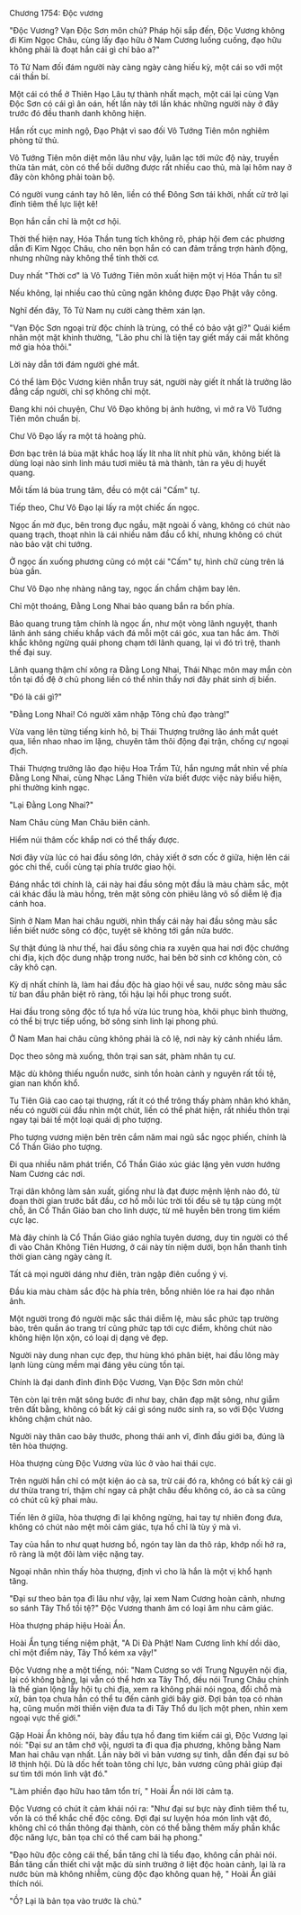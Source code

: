 




Chương 1754: Độc vương


"Độc Vương? Vạn Độc Sơn môn chủ? Pháp hội sắp đến, Độc Vương không đi Kim Ngọc Châu, cùng lấy đạo hữu ở Nam Cương luống cuống, đạo hữu không phải là đoạt hắn cái gì chí bảo a?"

Tô Tử Nam đối đám người này càng ngày càng hiếu kỳ, một cái so với một cái thần bí.

Một cái có thể ở Thiên Hạo Lâu tự thành nhất mạch, một cái lại cùng Vạn Độc Sơn có cái gì ân oán, hết lần này tới lần khác những người này ở đây trước đó đều thanh danh không hiện.

Hắn rốt cục minh ngộ, Đạo Phật vì sao đối Vô Tướng Tiên môn nghiêm phòng tử thủ.

Vô Tướng Tiên môn diệt môn lâu như vậy, luân lạc tới mức độ này, truyền thừa tản mát, còn có thể bồi dưỡng được rất nhiều cao thủ, mà lại hôm nay ở đây còn không phải toàn bộ.

Có người vung cánh tay hô lên, liền có thể Đông Sơn tái khởi, nhất cử trở lại đỉnh tiêm thế lực liệt kê!

Bọn hắn cần chỉ là một cơ hội.

Thời thế hiện nay, Hóa Thần tung tích không rõ, pháp hội đem các phương dẫn đi Kim Ngọc Châu, cho nên bọn hắn có can đảm trắng trợn hành động, nhưng những này không thể tính thời cơ.

Duy nhất "Thời cơ" là Vô Tướng Tiên môn xuất hiện một vị Hóa Thần tu sĩ!

Nếu không, lại nhiều cao thủ cũng ngăn không được Đạo Phật vây công.

Nghĩ đến đây, Tô Tử Nam nụ cười càng thêm xán lạn.

"Vạn Độc Sơn ngoại trừ độc chính là trùng, có thể có bảo vật gì?" Quái kiểm nhân một mặt khinh thường, "Lão phu chỉ là tiện tay giết mấy cái mắt không mở gia hỏa thôi."

Lời này dẫn tới đám người ghé mắt.

Có thể làm Độc Vương kiên nhẫn truy sát, người này giết ít nhất là trưởng lão đẳng cấp người, chỉ sợ không chỉ một.

Đang khi nói chuyện, Chư Vô Đạo không bị ảnh hưởng, vì mở ra Vô Tướng Tiên môn chuẩn bị.

Chư Vô Đạo lấy ra một tá hoàng phù.

Đơn bạc trên lá bùa mặt khắc hoạ lấy lít nha lít nhít phù văn, không biết là dùng loại nào sinh linh máu tươi miêu tả mà thành, tản ra yêu dị huyết quang.

Mỗi tấm lá bùa trung tâm, đều có một cái "Cấm" tự.

Tiếp theo, Chư Vô Đạo lại lấy ra một chiếc ấn ngọc.

Ngọc ấn mờ đục, bên trong đục ngầu, mặt ngoài ố vàng, không có chút nào quang trạch, thoạt nhìn là cái nhiều năm đầu cổ khí, nhưng không có chút nào bảo vật chi tướng.

Ở ngọc ấn xuống phương cũng có một cái "Cấm" tự, hình chữ cùng trên lá bùa gần.

Chư Vô Đạo nhẹ nhàng nâng tay, ngọc ấn chầm chậm bay lên.

Chỉ một thoáng, Đằng Long Nhai bảo quang bắn ra bốn phía.

Bảo quang trung tâm chính là ngọc ấn, như một vòng lãnh nguyệt, thanh lãnh ánh sáng chiếu khắp vách đá mỗi một cái góc, xua tan hắc ám. Thời khắc không ngừng quái phong chạm tới lãnh quang, lại vì đó trì trệ, thanh thế đại suy.

Lãnh quang thậm chí xông ra Đằng Long Nhai, Thái Nhạc môn may mắn còn tồn tại đồ đệ ở chủ phong liền có thể nhìn thấy nơi đây phát sinh dị biến.

"Đó là cái gì?"

"Đằng Long Nhai! Có người xâm nhập Tông chủ đạo tràng!"

Vừa vang lên từng tiếng kinh hô, bị Thái Thượng trưởng lão ánh mắt quét qua, liền nhao nhao im lặng, chuyên tâm thôi động đại trận, chống cự ngoại địch.

Thái Thượng trưởng lão đạo hiệu Hoa Trầm Tử, hắn ngưng mắt nhìn về phía Đằng Long Nhai, cùng Nhạc Lăng Thiên vừa biết được việc này biểu hiện, phi thường kinh ngạc.

"Lại Đằng Long Nhai?"

Nam Châu cùng Man Châu biên cảnh.

Hiểm núi thâm cốc khắp nơi có thể thấy được.

Nơi đây vừa lúc có hai đầu sông lớn, chảy xiết ở sơn cốc ở giữa, hiện lên cái góc chi thế, cuối cùng tại phía trước giao hội.

Đáng nhắc tới chính là, cái này hai đầu sông một đầu là màu chàm sắc, một cái khác đầu là màu hồng, trên mặt sông còn phiêu lãng vô số diễm lệ địa cánh hoa.

Sinh ở Nam Man hai châu người, nhìn thấy cái này hai đầu sông màu sắc liền biết nước sông có độc, tuyệt sẽ không tới gần nửa bước.

Sự thật đúng là như thế, hai đầu sông chia ra xuyên qua hai nơi độc chướng chi địa, kịch độc dung nhập trong nước, hai bên bờ sinh cơ không còn, cỏ cây khô cạn.

Kỳ dị nhất chính là, làm hai đầu độc hà giao hội về sau, nước sông màu sắc từ ban đầu phân biệt rõ ràng, tối hậu lại hồi phục trong suốt.

Hai đầu trong sông độc tố tựa hồ vừa lúc trung hòa, khôi phục bình thường, có thể bị trực tiếp uống, bờ sông sinh linh lại phong phú.

Ở Nam Man hai châu cũng không phải là cô lệ, nơi này kỳ cảnh nhiều lắm.

Dọc theo sông mà xuống, thôn trại san sát, phàm nhân tụ cư.

Mặc dù không thiếu nguồn nước, sinh tồn hoàn cảnh y nguyên rất tồi tệ, gian nan khốn khổ.

Tu Tiên Giả cao cao tại thượng, rất ít có thể trông thấy phàm nhân khó khăn, nếu có người cúi đầu nhìn một chút, liền có thể phát hiện, rất nhiều thôn trại ngay tại bái tế một loại quái dị pho tượng.

Pho tượng vương miện bên trên cắm năm mai ngũ sắc ngọc phiến, chính là Cổ Thần Giáo pho tượng.

Đi qua nhiều năm phát triển, Cổ Thần Giáo xúc giác lặng yên vươn hướng Nam Cương các nơi.

Trại dân không làm sản xuất, giống như là đạt được mệnh lệnh nào đó, từ đoạn thời gian trước bắt đầu, cơ hồ mỗi lúc trời tối đều sẽ tụ tập cùng một chỗ, ăn Cổ Thần Giáo ban cho linh dược, từ mê huyễn bên trong tìm kiếm cực lạc.

Mà đây chính là Cổ Thần Giáo giáo nghĩa tuyên dương, duy tin người có thể đi vào Chân Không Tiên Hương, ở cái này tín niệm dưới, bọn hắn thanh tỉnh thời gian càng ngày càng ít.

Tất cả mọi người dáng như điên, tràn ngập điên cuồng ý vị.

Đầu kia màu chàm sắc độc hà phía trên, bỗng nhiên lóe ra hai đạo nhân ảnh.

Một người trong đó người mặc sắc thái diễm lệ, màu sắc phức tạp trường bào, trên quần áo trang trí cũng phức tạp tới cực điểm, không chút nào không hiện lộn xộn, có loại dị dạng vẻ đẹp.

Người này dung nhan cực đẹp, thư hùng khó phân biệt, hai đầu lông mày lạnh lùng cùng mềm mại đáng yêu cùng tồn tại.

Chính là đại danh đỉnh đỉnh Độc Vương, Vạn Độc Sơn môn chủ!

Tên còn lại trên mặt sông bước đi như bay, chân đạp mặt sông, như giẫm trên đất bằng, không có bất kỳ cái gì sóng nước sinh ra, so với Độc Vương không chậm chút nào.

Người này thân cao bảy thước, phong thái anh vĩ, đỉnh đầu giới ba, đúng là tên hòa thượng.

Hòa thượng cùng Độc Vương vừa lúc ở vào hai thái cực.

Trên người hắn chỉ có một kiện áo cà sa, trừ cái đó ra, không có bất kỳ cái gì dư thừa trang trí, thậm chí ngay cả phật châu đều không có, áo cà sa cũng có chút cũ kỹ phai màu.

Tiến lên ở giữa, hòa thượng đi lại không ngừng, hai tay tự nhiên đong đưa, không có chút nào mệt mỏi cảm giác, tựa hồ chỉ là tùy ý mà vì.

Tay của hắn to như quạt hương bồ, ngón tay làn da thô ráp, khớp nối hở ra, rõ ràng là một đôi làm việc nặng tay.

Ngoại nhân nhìn thấy hòa thượng, định vì cho là hắn là một vị khổ hạnh tăng.

"Đại sư theo bản tọa đi lâu như vậy, lại xem Nam Cương hoàn cảnh, nhưng so sánh Tây Thổ tồi tệ?" Độc Vương thanh âm có loại âm nhu cảm giác.

Hòa thượng pháp hiệu Hoài Ẩn.

Hoài Ẩn tụng tiếng niệm phật, "A Di Đà Phật! Nam Cương linh khí dồi dào, chỉ một điểm này, Tây Thổ kém xa vậy!"

Độc Vương nhẹ a một tiếng, nói: "Nam Cương so với Trung Nguyên nội địa, lại có không bằng, lại vẫn có thể hơn xa Tây Thổ, đều nói Trung Châu chính là thế gian lộng lẫy hội tụ chi địa, xem ra không phải nói ngoa, đổi chỗ mà xử, bản tọa chưa hẳn có thể tu đến cảnh giới bây giờ. Đợi bản tọa có nhàn hạ, cũng muốn mời thiền viện đưa ta đi Tây Thổ du lịch một phen, nhìn xem ngoại vực thế giới."

Gặp Hoài Ẩn không nói, bày đầu tựa hồ đang tìm kiếm cái gì, Độc Vương lại nói: "Đại sư an tâm chớ vội, ngươi ta đi qua địa phương, không bằng Nam Man hai châu vạn nhất. Lần này bởi vì bản vương sự tình, dẫn đến đại sư bỏ lỡ thịnh hội. Dù là dốc hết toàn tông chi lực, bản vương cũng phải giúp đại sư tìm tới món linh vật đó."

"Làm phiền đạo hữu hao tâm tổn trí, " Hoài Ẩn nói lời cảm tạ.

Độc Vương có chút ít cảm khái nói ra: "Như đại sư bực này đỉnh tiêm thể tu, vốn là có thể khắc chế độc công. Đợi đại sư luyện hóa món linh vật đó, không chỉ có thần thông đại thành, còn có thể bằng thêm mấy phần khắc độc năng lực, bản tọa chỉ có thể cam bái hạ phong."

"Đạo hữu độc công cái thế, bần tăng chỉ là tiểu đạo, không cần phải nói. Bần tăng cần thiết chi vật mặc dù sinh trưởng ở liệt độc hoàn cảnh, lại là ra nước bùn mà không nhiễm, cùng độc đạo không quan hệ, " Hoài Ẩn giải thích nói.

"Ồ? Lại là bản tọa vào trước là chủ."




